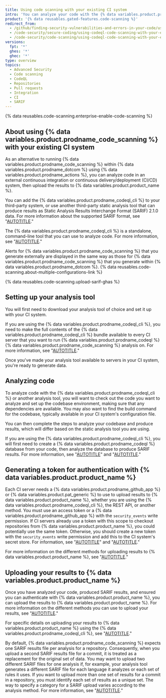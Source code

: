 ```yaml
---
title: Using code scanning with your existing CI system
intro: 'You can analyze your code with the {% data variables.product.prodname_codeql_cli %} or another tool in a third-party continuous integration system and upload the results to {% data variables.location.product_location %}. The resulting {% data variables.product.prodname_code_scanning %} alerts are shown alongside any alerts generated within {% data variables.product.product_name %}.'
product: '{% data reusables.gated-features.code-scanning %}'
redirect_from:
  - /github/finding-security-vulnerabilities-and-errors-in-your-code/using-codeql-code-scanning-with-your-existing-ci-system
  - /code-security/secure-coding/using-codeql-code-scanning-with-your-existing-ci-system
  - /code-security/code-scanning/using-codeql-code-scanning-with-your-existing-ci-system
versions:
  fpt: '*'
  ghes: '*'
  ghec: '*'
type: overview
topics:
  - Advanced Security
  - Code scanning
  - CodeQL
  - Repositories
  - Pull requests
  - Integration
  - CI
  - SARIF
---
```


{% data reusables.code-scanning.enterprise-enable-code-scanning %}

## About using {% data variables.product.prodname_code_scanning %} with your existing CI system

As an alternative to running {% data variables.product.prodname_code_scanning %} within {% data variables.product.prodname_dotcom %} using {% data variables.product.prodname_actions %}, you can analyze code in an external continuous integration or continuous delivery/deployment (CI/CD) system, then upload the results to {% data variables.product.product_name %}.

You can add the {% data variables.product.prodname_codeql_cli %} to your third-party system, or use another third-party static analysis tool that can produce results as Static Analysis Results Interchange Format (SARIF) 2.1.0 data. For more information about the supported SARIF format, see "[AUTOTITLE](/code-security/code-scanning/integrating-with-code-scanning/sarif-support-for-code-scanning)."

The {% data variables.product.prodname_codeql_cli %} is a standalone, command-line tool that you can use to analyze code. For more information, see "[AUTOTITLE](/code-security/codeql-cli/getting-started-with-the-codeql-cli/about-the-codeql-cli)."

Alerts for {% data variables.product.prodname_code_scanning %} that you generate externally are displayed in the same way as those for  {% data variables.product.prodname_code_scanning %} that you generate within {% data variables.product.prodname_dotcom %}. {% data reusables.code-scanning.about-multiple-configurations-link %}

{% data reusables.code-scanning.upload-sarif-ghas %}

## Setting up your analysis tool

You will first need to download your analysis tool of choice and set it up with your CI system.

If you are using the {% data variables.product.prodname_codeql_cli %}, you need to make the full contents of the {% data variables.product.prodname_codeql_cli %} bundle available to every CI server that you want to run {% data variables.product.prodname_codeql %} {% data variables.product.prodname_code_scanning %} analysis on.  For more information, see "[AUTOTITLE](/code-security/codeql-cli/getting-started-with-the-codeql-cli/setting-up-the-codeql-cli)."

Once you've made your analysis tool available to servers in your CI system, you're ready to generate data.

## Analyzing code

To analyze code with the {% data variables.product.prodname_codeql_cli %} or another analysis tool, you will want to check out the code you want to analyze and set up the codebase environment, making sure that any dependencies are available. You may also want to find the build command for the codebase, typically available in your CI system's configuration file.

You can then complete the steps to analyze your codebase and produce results, which will differ based on the static analysis tool you are using.

If you are using the {% data variables.product.prodname_codeql_cli %}, you will first need to create a {% data variables.product.prodname_codeql %} database from your code, then analyze the database to produce SARIF results. For more information, see "[AUTOTITLE](/code-security/codeql-cli/getting-started-with-the-codeql-cli/preparing-your-code-for-codeql-analysis)" and "[AUTOTITLE](/code-security/codeql-cli/getting-started-with-the-codeql-cli/analyzing-your-code-with-codeql-queries)."

## Generating a token for authentication with {% data variables.product.product_name %}

Each CI server needs a {% data variables.product.prodname_github_app %} or {% data variables.product.pat_generic %} to use to upload results to {% data variables.product.product_name %}, whether you are using the {% data variables.product.prodname_codeql_cli %}, the REST API, or another method. You must use an access token or a {% data variables.product.prodname_github_app %} with the `security_events` write permission. If CI servers already use a token with this scope to checkout repositories from {% data variables.product.product_name %}, you could potentially use the same token. Otherwise, you should create a new token with the `security_events` write permission and add this to the CI system's secret store. For information, see "[AUTOTITLE](/apps/creating-github-apps/about-creating-github-apps/about-creating-github-apps)" and "[AUTOTITLE](/authentication/keeping-your-account-and-data-secure/creating-a-personal-access-token)."

For more information on the different methods for uploading results to {% data variables.product.product_name %}, see "[AUTOTITLE](/code-security/code-scanning/integrating-with-code-scanning/uploading-a-sarif-file-to-github)."

## Uploading your results to {% data variables.product.product_name %}

Once you have analyzed your code, produced SARIF results, and ensured you can authenticate with {% data variables.product.product_name %}, you can upload the results to {% data variables.product.product_name %}. For more information on the different methods you can use to upload your results, see "[AUTOTITLE](/code-security/code-scanning/integrating-with-code-scanning/uploading-a-sarif-file-to-github)."

For specific details on uploading your results to {% data variables.product.product_name %} using the {% data variables.product.prodname_codeql_cli %}, see "[AUTOTITLE](/code-security/codeql-cli/getting-started-with-the-codeql-cli/uploading-codeql-analysis-results-to-github)."

By default, {% data variables.product.prodname_code_scanning %} expects one SARIF results file per analysis for a repository. Consequently, when you upload a second SARIF results file for a commit, it is treated as a replacement for the original set of data. You may want to upload two different SARIF files for one analysis if, for example, your analysis tool generates a different SARIF file for each language it analyzes or each set of rules it uses. If you want to upload more than one set of results for a commit in a repository, you must identify each set of results as a unique set. The way to specify a category for a SARIF upload varies according to the analysis method. For more information, see "[AUTOTITLE](/code-security/code-scanning/integrating-with-code-scanning/sarif-support-for-code-scanning#uploading-more-than-one-sarif-file-for-a-commit)."
